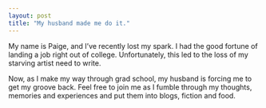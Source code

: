 ```yaml
---
layout: post
title: "My husband made me do it."
---
```


 

My name is Paige, and I’ve recently lost my spark.
I had the good fortune of landing a job right out of college. Unfortunately, this led to the loss of my starving artist need to write. 

Now, as I make my way through grad school, my husband is forcing me to get my groove back. Feel free to join me as I fumble through my thoughts, memories and experiences and put them into blogs, fiction and food. 


